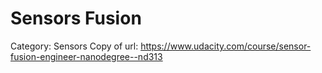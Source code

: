 # Sensors Fusion

Category: Sensors
Copy of url: https://www.udacity.com/course/sensor-fusion-engineer-nanodegree--nd313